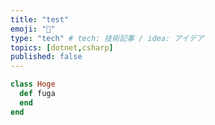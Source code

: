 ```yaml
---
title: "test"
emoji: "🔖"
type: "tech" # tech: 技術記事 / idea: アイデア
topics: [dotnet,csharp]
published: false
---
```


```ruby
class Hoge
  def fuga
  end
end
```
